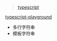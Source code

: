 > [typescript](http://www.typescriptlang.org/)

[typescript-playground](http://www.typescriptlang.org/play/index.html)

- 多行字符串
- 模板字符串

